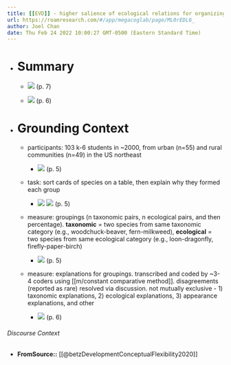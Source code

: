 ```yaml
---
title: [[EVD]] - higher salience of ecological relations for organizing living things for children from rural vs. urban communities - [[@betzDevelopmentConceptualFlexibility2020]]
url: https://roamresearch.com/#/app/megacoglab/page/ML0rEDL6_
author: Joel Chan
date: Thu Feb 24 2022 10:00:27 GMT-0500 (Eastern Standard Time)
---
```


- # Summary

    - ![](https://firebasestorage.googleapis.com/v0/b/firescript-577a2.appspot.com/o/imgs%2Fapp%2Fmegacoglab%2Fn083KmCqn9.png?alt=media&token=3c5108ca-a2dd-4cab-bafa-bca245fd2b84) (p. 7)

    - ![](https://firebasestorage.googleapis.com/v0/b/firescript-577a2.appspot.com/o/imgs%2Fapp%2Fmegacoglab%2FLjZDer1kgX.png?alt=media&token=a59311f7-8609-41d0-a607-8036fcf839a2) (p. 6)
- # Grounding Context

    - participants: 103 k-6 students in ~2000, from urban (n=55) and rural communities (n=49) in the US northeast

        - ![](https://firebasestorage.googleapis.com/v0/b/firescript-577a2.appspot.com/o/imgs%2Fapp%2Fmegacoglab%2F-Vz1fdkun6.png?alt=media&token=804e2cfc-0650-40a9-b700-bf18b89a0df1) (p. 5)

    - task: sort cards of species on a table, then explain why they formed each group

        - ![](https://firebasestorage.googleapis.com/v0/b/firescript-577a2.appspot.com/o/imgs%2Fapp%2Fmegacoglab%2FUnzrncGGBJ.png?alt=media&token=ce94a518-bc80-474a-8c44-64f97d0f7017)
![](https://firebasestorage.googleapis.com/v0/b/firescript-577a2.appspot.com/o/imgs%2Fapp%2Fmegacoglab%2FJzeSRM_wYP.png?alt=media&token=3a1763cf-8fd0-4256-83a8-d915e94616af) (p. 5)

    - measure: groupings (n taxonomic pairs, n ecological pairs, and then percentage). **taxonomic** = two species from same taxonomic category (e.g., woodchuck-beaver, fern-milkweed), **ecological** = two species from same ecological category (e.g., loon-dragonfly, firefly-paper-birch)

        - ![](https://firebasestorage.googleapis.com/v0/b/firescript-577a2.appspot.com/o/imgs%2Fapp%2Fmegacoglab%2FTEMCE72xZz.png?alt=media&token=48b8651d-8ea9-49b8-8d5b-1474f5279c67) (p. 5)

    - measure: explanations for groupings. transcribed and coded by ~3-4 coders using [[m/constant comparative method]]. disagreements (reported as rare) resolved via discussion. not mutually exclusive - 1) taxonomic explanations, 2) ecological explanations, 3) appearance explanations, and other

        - ![](https://firebasestorage.googleapis.com/v0/b/firescript-577a2.appspot.com/o/imgs%2Fapp%2Fmegacoglab%2Fz33lkPjFOf.png?alt=media&token=54e546c0-e25e-4cea-af30-f82bb3ebee26) (p. 6)

###### Discourse Context

- **FromSource::** [[@betzDevelopmentConceptualFlexibility2020]]
